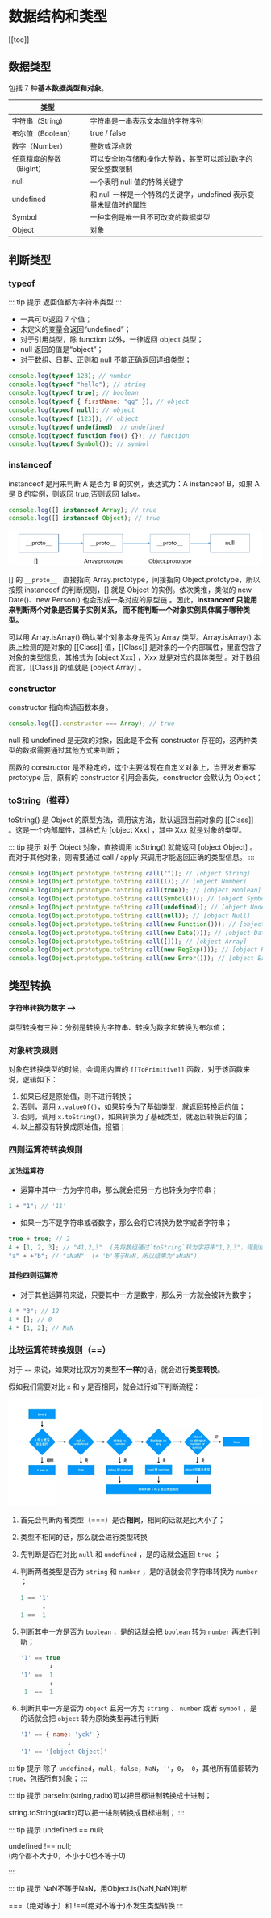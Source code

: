 # 数据结构和类型

[[toc]]

## 数据类型

包括 7 种**基本数据类型和对象**。

| 类型                     |                                                                  |
| ------------------------ | ---------------------------------------------------------------- |
| 字符串（String)          | 字符串是一串表示文本值的字符序列                                 |
| 布尔值（Boolean）        | true / false                                                     |
| 数字（Number）           | 整数或浮点数                                                     |
| 任意精度的整数（BigInt） | 可以安全地存储和操作大整数，甚至可以超过数字的安全整数限制       |
| null                     | 一个表明 null 值的特殊关键字                                     |
| undefined                | 和 null 一样是一个特殊的关键字，undefined 表示变量未赋值时的属性 |
| Symbol                   | 一种实例是唯一且不可改变的数据类型                               |
| Object                   | 对象                                                             |

## 判断类型

### typeof

::: tip 提示
返回值都为字符串类型
:::

- 一共可以返回 7 个值；
- 未定义的变量会返回“undefined”；
- 对于引用类型，除 function 以外，一律返回 object 类型；
- null 返回的值是“object”；
- 对于数组、日期、正则和 null 不能正确返回详细类型；

```js
console.log(typeof 123); // number
console.log(typeof "hello"); // string
console.log(typeof true); // boolean
console.log(typeof { firstName: "gg" }); // object
console.log(typeof null); // object
console.log(typeof [123]); // object
console.log(typeof undefined); // undefined
console.log(typeof function foo() {}); // function
console.log(typeof Symbol()); // symbol
```

### instanceof

instanceof 是用来判断 A 是否为 B 的实例，表达式为：A instanceof B，如果 A 是 B 的实例，则返回 true,否则返回 false。

```js
console.log([] instanceof Array); // true
console.log([] instanceof Object); // true
```

![img](../imgs/%E5%8E%9F%E5%9E%8B%E9%93%BE.png)

[] 的 `__proto__ ` 直接指向 Array.prototype，间接指向 Object.prototype，所以按照 instanceof 的判断规则，[] 就是 Object 的实例。依次类推，类似的 new Date()、new Person() 也会形成一条对应的原型链 。因此，**instanceof 只能用来判断两个对象是否属于实例关系， 而不能判断一个对象实例具体属于哪种类型。**

可以用 Array.isArray() 确认某个对象本身是否为 Array 类型。Array.isArray() 本质上检测的是对象的 [[Class]] 值，[[Class]] 是对象的一个内部属性，里面包含了对象的类型信息，其格式为 [object Xxx] ，Xxx 就是对应的具体类型 。对于数组而言，[[Class]] 的值就是 [object Array] 。

### constructor

constructor 指向构造函数本身。

```js
console.log([].constructor === Array); // true
```

null 和 undefined 是无效的对象，因此是不会有 constructor 存在的，这两种类型的数据需要通过其他方式来判断；

函数的 constructor 是不稳定的，这个主要体现在自定义对象上，当开发者重写 prototype 后，原有的 constructor 引用会丢失，constructor 会默认为 Object；

### toString（推荐）

toString() 是 Object 的原型方法，调用该方法，默认返回当前对象的 [[Class]] 。这是一个内部属性，其格式为 [object Xxx] ，其中 Xxx 就是对象的类型。

::: tip 提示
对于 Object 对象，直接调用 toString() 就能返回 [object Object] 。而对于其他对象，则需要通过 call / apply 来调用才能返回正确的类型信息。
:::

```js
console.log(Object.prototype.toString.call("")); // [object String]
console.log(Object.prototype.toString.call(1)); // [object Number]
console.log(Object.prototype.toString.call(true)); // [object Boolean]
console.log(Object.prototype.toString.call(Symbol())); // [object Symbol]
console.log(Object.prototype.toString.call(undefined)); // [object Undefined]
console.log(Object.prototype.toString.call(null)); // [object Null]
console.log(Object.prototype.toString.call(new Function())); // [object Function]
console.log(Object.prototype.toString.call(new Date())); // [object Date]
console.log(Object.prototype.toString.call([])); // [object Array]
console.log(Object.prototype.toString.call(new RegExp())); // [object RegExp]
console.log(Object.prototype.toString.call(new Error())); // [object Error]
```

## 类型转换

#### 字符串转换为数字 -->

类型转换有三种：分别是转换为字符串、转换为数字和转换为布尔值；

### 对象转换规则

对象在转换类型的时候，会调用内置的 `[[ToPrimitive]]` 函数，对于该函数来说，逻辑如下：

1. 如果已经是原始值，则不进行转换；
2. 否则，调用 `x.valueOf()`，如果转换为了基础类型，就返回转换后的值；
3. 否则，调用 `x.toString()`，如果转换为了基础类型，就返回转换后的值；
4. 以上都没有转换成原始值，报错；

### 四则运算符转换规则

#### 加法运算符

- 运算中其中一方为字符串，那么就会把另一方也转换为字符串；

```js
1 + "1"; // '11'
```

- 如果一方不是字符串或者数字，那么会将它转换为数字或者字符串；

```js
true + true; // 2
4 + [1, 2, 3]; // "41,2,3"  (先将数组通过`toString`转为字符串"1,2,3"，得到结果"41,2,3")
"a" + +"b"; // "aNaN"  (+ 'b'等于NaN，所以结果为"aNaN")
```

#### 其他四则运算符

- 对于其他运算符来说，只要其中一方是数字，那么另一方就会被转为数字；

```js
4 * "3"; // 12
4 * []; // 0
4 * [1, 2]; // NaN
```

### 比较运算符转换规则（==）

对于 `==` 来说，如果对比双方的类型**不一样**的话，就会进行**类型转换**。

假如我们需要对比 `x` 和 `y` 是否相同，就会进行如下判断流程：

![img](../imgs/比较运算符流程图.png)

1. 首先会判断两者类型（===）是否**相同**，相同的话就是比大小了；

2. 类型不相同的话，那么就会进行类型转换

3. 先判断是否在对比 `null` 和 `undefined` ，是的话就会返回 `true` ；

4. 判断两者类型是否为 `string` 和 `number` ，是的话就会将字符串转换为 `number` ；

   ```js
   1 == '1'
         ↓
   1 ==  1
   ```

5. 判断其中一方是否为 `boolean` ，是的话就会把 `boolean` 转为 `number` 再进行判断；

   ```js
   '1' == true
           ↓
   '1' ==  1
           ↓
    1  ==  1
   ```

6. 判断其中一方是否为 `object` 且另一方为 `string` 、 `number` 或者 `symbol` ，是的话就会把 `object` 转为原始类型再进行判断

   ```js
   '1' == { name: 'yck' }
                ↓
   '1' == '[object Object]'
   ```

::: tip 提示
除了 `undefined`，`null`，`false`，`NaN`，`''`，`0`，`-0`，其他所有值都转为 `true`，包括所有对象；
:::

::: tip 提示
parseInt(string,radix)可以把目标进制转换成十进制；

string.toString(radix)可以把十进制转换成目标进制；
:::

::: tip 提示
undefined == null;	
	
undefined !== null;  
(两个都不大于0，不小于0也不等于0)

:::

::: tip 提示
NaN不等于NaN，用Object.is(NaN,NaN)判断

===（绝对等于）和 !==(绝对不等于)不发生类型转换
:::

